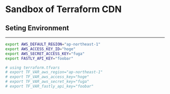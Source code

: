 Sandbox of Terraform CDN
========================================

## Seting Environment
----------------------------------------

```bash
export AWS_DEFAULT_REGION="ap-northeast-1"
export AWS_ACCESS_KEY_ID="hoge"
export AWS_SECRET_ACCESS_KEY="fuga"
export FASTLY_API_KEY="foobar"

# using terraform.tfvars
# export TF_VAR_aws_region="ap-northeast-1"
# export TF_VAR_aws_access_key="hoge"
# export TF_VAR_aws_secret_key="fuga"
# export TF_VAR_fastly_api_key="foobar"
```
